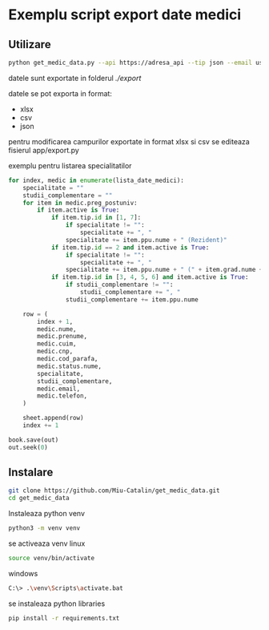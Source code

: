 # Exemplu script export date medici

## Utilizare

```bash
python get_medic_data.py --api https://adresa_api --tip json --email user@domain.com
```

datele sunt exportate in folderul *./export*

datele se pot exporta in format:
- xlsx
- csv
- json

pentru modificarea campurilor exportate in format xlsx si csv se editeaza fisierul app/export.py

exemplu pentru listarea specialitatilor

```python
for index, medic in enumerate(lista_date_medici):
    specialitate = ""
    studii_complementare = ""
    for item in medic.preg_postuniv:
        if item.active is True:
            if item.tip.id in [1, 7]:
                if specialitate != "":
                    specialitate += ", "
                specialitate += item.ppu.nume + " (Rezident)"
            if item.tip.id == 2 and item.active is True:
                if specialitate != "":
                    specialitate += ", "
                specialitate += item.ppu.nume + " (" + item.grad.nume + ")"
            if item.tip.id in [3, 4, 5, 6] and item.active is True:
                if studii_complementare != "":
                    studii_complementare += ", "
                studii_complementare += item.ppu.nume

    row = (
        index + 1,
        medic.nume,
        medic.prenume,
        medic.cuim,
        medic.cnp,
        medic.cod_parafa,
        medic.status.nume,
        specialitate,
        studii_complementare,
        medic.email,
        medic.telefon,
    )

    sheet.append(row)
    index += 1

book.save(out)
out.seek(0)
```

## Instalare

```bash
git clone https://github.com/Miu-Catalin/get_medic_data.git
cd get_medic_data
```

Instaleaza python venv

```bash
python3 -m venv venv
```

se activeaza venv
linux

```bash
source venv/bin/activate
```
windows
```bash
C:\> .\venv\Scripts\activate.bat
```

se instaleaza python libraries

```bash
pip install -r requirements.txt
```